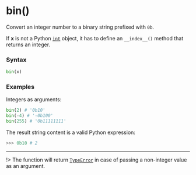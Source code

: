 # bin()

Convert an integer number to a binary string prefixed with `0b`.

If **x** is not a Python [`int`](/built-in-types/int/) object, it has to define an `__index__()` method that returns an integer.

### Syntax

```python
bin(x)
```

### Examples

Integers as arguments:

```python
bin(2) # '0b10'
bin(-4) # '-0b100'
bin(255) # '0b11111111'
```

The result string content is a valid Python expression:

```python
>>> 0b10 # 2
```

---

!> The function will return [`TypeError`](/exceptions/TypeError.md) in case of passing a non-integer value as an argument.
